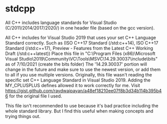# stdcpp
All C++ includes language standards for Visual Studio (C/2011/2014/2017/2020/) in one header file (based on the gcc version).

All C++ includes for Visual Studio 2019 that uses your set C++ Language Standard correctly. 
Such as (ISO C++17 Standard (/std:c++14), ISO C++17 Standard (/std:c++17), Preview - Features from the Latest C++ Working Draft (/std:c++latest))
Place this file in "C:\Program Files (x86)\Microsoft Visual Studio\2019\Community\VC\Tools\MSVC\14.29.30037\include\bits" as of 7/10/2021 (create the bits folder)
The '14.29.30037' portion will change in the future and make sure to use the newest version, or add them to all if you use multiple versions.
Originally, this file wasn't reading the specific set C++ Language Standard in Visual Studio 2019.
Adding the MY_CPLUSPLUS defines allowed it to work correctly for me.
Visit https://gist.github.com/raydwaipayan/a48ef18210ee07f8b3d34b114b395b46 for the original file I used. 

This file isn't recommended to use because it's bad practice including the whole standard library. But I find this useful when making concepts and trying things out. 
